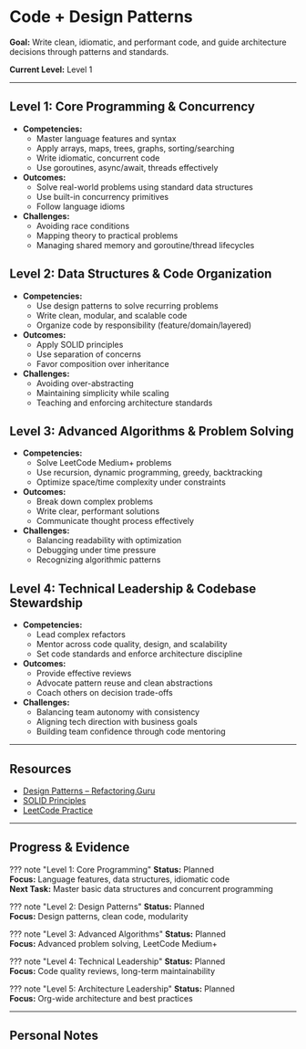 # Code + Design Patterns

**Goal:** Write clean, idiomatic, and performant code, and guide architecture decisions through patterns and standards.

**Current Level:** Level 1

---

## Level 1: Core Programming & Concurrency
- **Competencies:**
  - Master language features and syntax
  - Apply arrays, maps, trees, graphs, sorting/searching
  - Write idiomatic, concurrent code
  - Use goroutines, async/await, threads effectively
- **Outcomes:**
  - Solve real-world problems using standard data structures
  - Use built-in concurrency primitives
  - Follow language idioms
- **Challenges:**
  - Avoiding race conditions
  - Mapping theory to practical problems
  - Managing shared memory and goroutine/thread lifecycles

## Level 2: Data Structures & Code Organization
- **Competencies:**
  - Use design patterns to solve recurring problems
  - Write clean, modular, and scalable code
  - Organize code by responsibility (feature/domain/layered)
- **Outcomes:**
  - Apply SOLID principles
  - Use separation of concerns
  - Favor composition over inheritance
- **Challenges:**
  - Avoiding over-abstracting
  - Maintaining simplicity while scaling
  - Teaching and enforcing architecture standards

## Level 3: Advanced Algorithms & Problem Solving
- **Competencies:**
  - Solve LeetCode Medium+ problems
  - Use recursion, dynamic programming, greedy, backtracking
  - Optimize space/time complexity under constraints
- **Outcomes:**
  - Break down complex problems
  - Write clear, performant solutions
  - Communicate thought process effectively
- **Challenges:**
  - Balancing readability with optimization
  - Debugging under time pressure
  - Recognizing algorithmic patterns

## Level 4: Technical Leadership & Codebase Stewardship
- **Competencies:**
  - Lead complex refactors
  - Mentor across code quality, design, and scalability
  - Set code standards and enforce architecture discipline
- **Outcomes:**
  - Provide effective reviews
  - Advocate pattern reuse and clean abstractions
  - Coach others on decision trade-offs
- **Challenges:**
  - Balancing team autonomy with consistency
  - Aligning tech direction with business goals
  - Building team confidence through code mentoring

---

## Resources
- [Design Patterns – Refactoring.Guru](https://refactoring.guru/design-patterns)
- [SOLID Principles](https://medium.com/@joecocker/solid-principles-in-programming-2ea8724c5e52)
- [LeetCode Practice](https://leetcode.com)

---

## Progress & Evidence

??? note "Level 1: Core Programming"
    **Status:** Planned  
    **Focus:** Language features, data structures, idiomatic code  
    **Next Task:** Master basic data structures and concurrent programming

??? note "Level 2: Design Patterns"
    **Status:** Planned  
    **Focus:** Design patterns, clean code, modularity

??? note "Level 3: Advanced Algorithms"
    **Status:** Planned  
    **Focus:** Advanced problem solving, LeetCode Medium+

??? note "Level 4: Technical Leadership"
    **Status:** Planned  
    **Focus:** Code quality reviews, long-term maintainability

??? note "Level 5: Architecture Leadership"
    **Status:** Planned  
    **Focus:** Org-wide architecture and best practices

---

## Personal Notes
